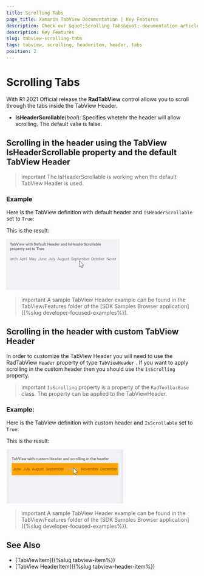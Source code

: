 ```yaml
---
title: Scrolling Tabs
page_title: Xamarin TabView Documentation | Key Features
description: Check our &quot;Scrolling Tabs&quot; documentation article for Telerik TabView for Xamarin control.
description: Key Features
slug: tabview-scrolling-tabs
tags: tabview, scrolling, headeritem, header, tabs
position: 2
---
```


# Scrolling Tabs

With R1 2021 Official release the **RadTabView** control allows you to scroll through the tabs inside the TabView Header.

* **IsHeaderScrollable**(*bool*): Specifies whetehr the header will allow scrolling. The default valie is false. 

## Scrolling in the header using the TabView IsHeaderScrollable property and the default TabView Header

>important The IsHeaderScrollable is working when the default TabView Header is used.

### Example

Here is the TabView definition with default header and `IsHeaderScrollable` set to `True`:

<snippet id='tabview-features-isheaderscrollable-xaml'/>

This is the result:

![TabView Scrolling Tabs](images/tabview-scrolling-in-the-header.gif "TabView Scrolling in the header")

>important A sample TabView Header example can be found in the TabView/Features folder of the [SDK Samples Browser application]({%slug developer-focused-examples%}).

## Scrolling in the header with custom TabView Header

In order to customize the TabView Header you will need to use the RadTabView `Header` property of type `TabViewHeader` . If you want to apply scrolling in the custom header then you should use the `IsScrolling` property. 

>important `IsScrolling` property is a property of the `RadToolbarBase` class. The property can be applied to the TabViewHeader.

### Example:

Here is the TabView definition with custom header and `IsScrollable` set to `True`:

<snippet id='tabview-features-tabviewheader-xaml'/>

This is the result:

![TabView Scrolling Tabs](images/tabview-scrolling-in-the-custom-header.gif "TabView Scrolling in the custom header")

>important A sample TabView Header example can be found in the TabView/Features folder of the [SDK Samples Browser application]({%slug developer-focused-examples%}).

## See Also

- [TabViewItem]({%slug tabview-item%})
- [TabView HeaderItem]({%slug tabview-header-item%})
